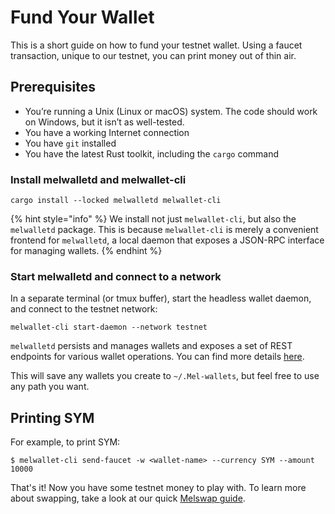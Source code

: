 # Fund Your Wallet

This is a short guide on how to fund your testnet wallet. Using a faucet transaction, unique to our testnet, you can print money out of thin air.

## Prerequisites

- You’re running a Unix (Linux or macOS) system. The code should work on Windows, but it isn’t as well-tested.
- You have a working Internet connection
- You have `git` installed
- You have the latest Rust toolkit, including the `cargo` command

### Install melwalletd and melwallet-cli

```shell-session
cargo install --locked melwalletd melwallet-cli
```

{% hint style="info" %}
We install not just `melwallet-cli`, but also the `melwalletd` package. This is because `melwallet-cli` is merely a convenient frontend for `melwalletd`, a local daemon that exposes a JSON-RPC interface for managing wallets.
{% endhint %}

### Start melwalletd and connect to a network <a href="#start-melwalletd" id="start-melwalletd"></a>

In a separate terminal (or tmux buffer), start the headless wallet daemon, and connect to the testnet network:

```shell-session
melwallet-cli start-daemon --network testnet
```

`melwalletd` persists and manages wallets and exposes a set of REST endpoints for various wallet operations. You can find more details [here](https://github.com/Mellabs/melwalletd).&#x20;

This will save any wallets you create to `~/.Mel-wallets`, but feel free to use any path you want.

## Printing SYM

For example, to print SYM:

```shell-session
$ melwallet-cli send-faucet -w <wallet-name> --currency SYM --amount 10000
```

That's it! Now you have some testnet money to play with. To learn more about swapping, take a look at our quick [Melswap guide](../developer-guides/using-wallets/melswap-guide.md).
